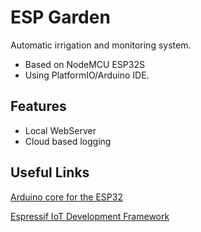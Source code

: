 # ESP Garden

Automatic irrigation and monitoring system.
- Based on NodeMCU ESP32S
- Using PlatformIO/Arduino IDE.

## Features

- Local WebServer
- Cloud based logging

## Useful Links

[Arduino core for the ESP32](https://github.com/espressif/arduino-esp32)

[Espressif IoT Development Framework](https://github.com/espressif/esp-idf)